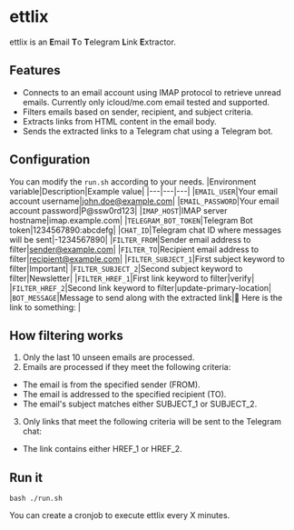 # ettlix
ettlix is an **E**mail **T**o **T**elegram **L**ink **E**xtractor.


## Features

- Connects to an email account using IMAP protocol to retrieve unread emails. Currently only icloud/me.com email tested and supported.
- Filters emails based on sender, recipient, and subject criteria.
- Extracts links from HTML content in the email body.
- Sends the extracted links to a Telegram chat using a Telegram bot.

## Configuration
You can modify the `run.sh` according to your needs.
|Environment variable|Description|Example value|
|---|---|---|
|`EMAIL_USER`|Your email account username|john.doe@example.com|
|`EMAIL_PASSWORD`|Your email account password|P@ssw0rd123|
|`IMAP_HOST`|IMAP server hostname|imap.example.com|
|`TELEGRAM_BOT_TOKEN`|Telegram Bot token|1234567890:abcdefg|
|`CHAT_ID`|Telegram chat ID where messages will be sent|-1234567890|
|`FILTER_FROM`|Sender email address to filter|sender@example.com|
|`FILTER_TO`|Recipient email address to filter|recipient@example.com|
|`FILTER_SUBJECT_1`|First subject keyword to filter|Important|
|`FILTER_SUBJECT_2`|Second subject keyword to filter|Newsletter|
|`FILTER_HREF_1`|First link keyword to filter|verify|
|`FILTER_HREF_2`|Second link keyword to filter|update-primary-location|
|`BOT_MESSAGE`|Message to send along with the extracted link|🤖 Here is the link to something: |

## How filtering works
1. Only the last 10 unseen emails are processed.
2. Emails are processed if they meet the following criteria:
  - The email is from the specified sender (FROM).
  - The email is addressed to the specified recipient (TO).
  - The email's subject matches either SUBJECT_1 or SUBJECT_2.
3. Only links that meet the following criteria will be sent to the Telegram chat:
  - The link contains either HREF_1 or HREF_2.

## Run it
```
bash ./run.sh
```
You can create a cronjob to execute ettlix every X minutes.
